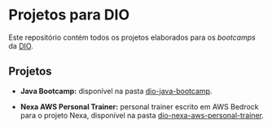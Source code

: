 # Projetos para DIO

Este repositório contém todos os projetos elaborados para os *bootcamps* da [DIO](https://dio.me).

## Projetos

* **Java Bootcamp:** disponível na pasta [dio-java-bootcamp](dio-java-bootcamp/).

* **Nexa AWS Personal Trainer:** personal trainer escrito em AWS Bedrock para o projeto Nexa, disponível na pasta [dio-nexa-aws-personal-trainer](dio-nexa-aws-personal-trainer/).